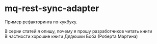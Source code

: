 # mq-rest-sync-adapter

Пример рефакторинга по кукбуку.

В серии статей я опишу, почему я прошу разработчиков читать книги  
В частности хорошие книги Дядюшки Боба (Роберта Мартина)